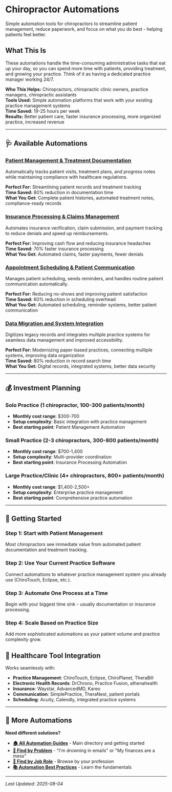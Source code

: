 # Chiropractor Automations

Simple automation tools for chiropractors to streamline patient management, reduce paperwork, and focus on what you do best - helping patients feel better.

## What This Is

These automations handle the time-consuming administrative tasks that eat up your day, so you can spend more time with patients, providing treatment, and growing your practice. Think of it as having a dedicated practice manager working 24/7.

**Who This Helps:** Chiropractors, chiropractic clinic owners, practice managers, chiropractic assistants  
**Tools Used:** Simple automation platforms that work with your existing practice management systems  
**Time Saved:** 19-25 hours per week  
**Results:** Better patient care, faster insurance processing, more organized practice, increased revenue  

---

## 🩺 Available Automations

### [Patient Management & Treatment Documentation](Patient%20Management%20and%20Treatment%20Documentation.md)
Automatically tracks patient visits, treatment plans, and progress notes while maintaining compliance with healthcare regulations.

**Perfect For:** Streamlining patient records and treatment tracking  
**Time Saved:** 80% reduction in documentation time  
**What You Get:** Complete patient histories, automated treatment notes, compliance-ready records

### [Insurance Processing & Claims Management](Insurance%20Processing%20and%20Claims%20Management.md)
Automates insurance verification, claim submission, and payment tracking to reduce denials and speed up reimbursements.

**Perfect For:** Improving cash flow and reducing insurance headaches  
**Time Saved:** 70% faster insurance processing  
**What You Get:** Automated claims, faster payments, fewer denials

### [Appointment Scheduling & Patient Communication](Appointment%20Scheduling%20and%20Patient%20Communication.md)
Manages patient scheduling, sends reminders, and handles routine patient communication automatically.

**Perfect For:** Reducing no-shows and improving patient satisfaction  
**Time Saved:** 60% reduction in scheduling overhead  
**What You Get:** Automated scheduling, reminder systems, better patient communication

### [Data Migration and System Integration](Data%20Migration%20and%20System%20Integration.md)
Digitizes legacy records and integrates multiple practice systems for seamless data management and improved accessibility.

**Perfect For:** Modernizing paper-based practices, connecting multiple systems, improving data organization  
**Time Saved:** 80% reduction in record search time  
**What You Get:** Digital records, integrated systems, better data security

---

## 💰 Investment Planning

### Solo Practice (1 chiropractor, 100-300 patients/month)
- **Monthly cost range**: $300-700
- **Setup complexity**: Basic integration with practice management
- **Best starting point**: Patient Management Automation

### Small Practice (2-3 chiropractors, 300-800 patients/month)  
- **Monthly cost range**: $700-1,400
- **Setup complexity**: Multi-provider coordination
- **Best starting point**: Insurance Processing Automation

### Large Practice/Clinic (4+ chiropractors, 800+ patients/month)
- **Monthly cost range**: $1,400-2,500+
- **Setup complexity**: Enterprise practice management
- **Best starting point**: Comprehensive practice automation

---

## 🚀 Getting Started

### Step 1: Start with Patient Management
Most chiropractors see immediate value from automated patient documentation and treatment tracking.

### Step 2: Use Your Current Practice Software
Connect automations to whatever practice management system you already use (ChiroTouch, Eclipse, etc.).

### Step 3: Automate One Process at a Time
Begin with your biggest time sink - usually documentation or insurance processing.

### Step 4: Scale Based on Practice Size
Add more sophisticated automations as your patient volume and practice complexity grow.

## 🏥 Healthcare Tool Integration

Works seamlessly with:
- **Practice Management**: ChiroTouch, Eclipse, ChiroPlanet, TheraBill
- **Electronic Health Records**: DrChrono, Practice Fusion, athenahealth
- **Insurance**: Waystar, AdvancedMD, Kareo
- **Communication**: SimplePractice, TheraNest, patient portals
- **Scheduling**: Acuity, Calendly, integrated practice systems

---

## 🔗 More Automations

**Need different solutions?**
- **[🏠 All Automation Guides](../AI%20Automations%20Guide.md)** - Main directory and getting started
- **[🎯 Find by Problem](../Automation%20Workflows%20by%20Problem.md)** - "I'm drowning in emails" or "My finances are a mess"
- **[👔 Find by Job Role](../Automation%20Workflows%20by%20Job%20Role.md)** - Browse by your profession
- **[📚 Automation Best Practices](../Automation%20Best%20Practices.md)** - Learn the fundamentals

---

*Last Updated: 2025-08-04*